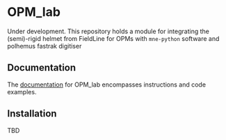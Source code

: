 # OPM_lab
Under development. This repository holds a module for integrating the (semi)-rigid helmet from FieldLine for OPMs with `mne-python` software and polhemus fastrak digitiser


## Documentation 
The [documentation](https://laurabpaulsen.github.io/OPM_lab) for OPM_lab encompasses instructions and code examples. 


## Installation
TBD